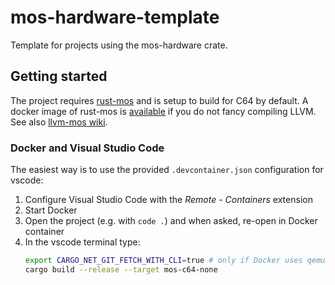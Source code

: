 # mos-hardware-template

Template for projects using the mos-hardware crate.

## Getting started

The project requires [rust-mos](https://github.com/mrk-its/rust-mos) and
is setup to build for C64 by default.
A docker image of rust-mos is [available](https://hub.docker.com/r/mrkits/rust-mos) if you
do not fancy compiling LLVM.
See also [llvm-mos wiki](https://llvm-mos.org/wiki/Rust).

### Docker and Visual Studio Code

The easiest way is to use the provided `.devcontainer.json` configuration for vscode:

1. Configure Visual Studio Code with the _Remote - Containers_ extension
2. Start Docker
3. Open the project (e.g. with `code .`) and when asked, re-open in Docker container
4. In the vscode terminal type:
   ~~~ bash
   export CARGO_NET_GIT_FETCH_WITH_CLI=true # only if Docker uses qemu
   cargo build --release --target mos-c64-none
   ~~~

